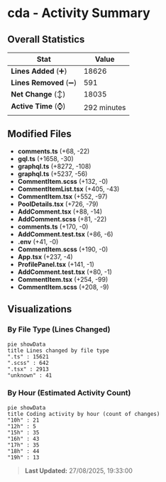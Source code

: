 # cda - Activity Summary 

## Overall Statistics

| Stat                   | Value                                                             |
| ---------------------- | ----------------------------------------------------------------- |
| **Lines Added** (➕)   | 18626                                          |
| **Lines Removed** (➖) | 591                                        |
| **Net Change** (↕)    | 18035                |
| **Active Time** (⌚)   | 292 minutes |


## Modified Files
- **comments.ts** (+68, -22)
- **gql.ts** (+1658, -30)
- **graphql.ts** (+8272, -108)
- **graphql.ts** (+5237, -56)
- **CommentItem.scss** (+132, -0)
- **CommentItemList.tsx** (+405, -43)
- **CommentItem.tsx** (+552, -97)
- **PoolDetails.tsx** (+726, -79)
- **AddComment.tsx** (+88, -14)
- **AddComment.scss** (+81, -22)
- **comments.ts** (+170, -0)
- **AddComment.test.tsx** (+86, -6)
- **.env** (+41, -0)
- **CommentItem.scss** (+190, -0)
- **App.tsx** (+237, -4)
- **ProfilePanel.tsx** (+141, -1)
- **AddComment.test.tsx** (+80, -1)
- **CommentItem.tsx** (+254, -99)
- **CommentItem.scss** (+208, -9)

## Visualizations

### By File Type (Lines Changed)

```mermaid
pie showData
title Lines changed by file type
".ts" : 15621
".scss" : 642
".tsx" : 2913
"unknown" : 41
```

### By Hour (Estimated Activity Count)

```mermaid
pie showData
title Coding activity by hour (count of changes)
"10h" : 21
"12h" : 5
"15h" : 35
"16h" : 43
"17h" : 35
"18h" : 44
"19h" : 13
```


> **Last Updated:** 27/08/2025, 19:33:00